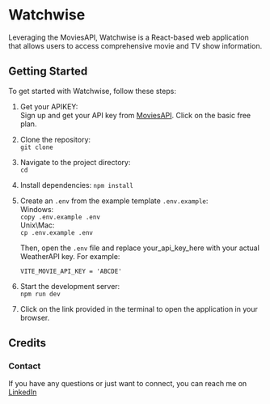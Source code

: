 # Watchwise

Leveraging the MoviesAPI, Watchwise is a React-based web application that allows users to
access comprehensive movie and TV show information.

## Getting Started

To get started with Watchwise, follow these steps:

1. Get your APIKEY: <br />
 Sign up and get your API key from [MoviesAPI](https://rapidapi.com/elisbushaj2/api/movies-api14/pricing). Click on the basic free plan.
2. Clone the repository: <br /> 
    `git clone`
3. Navigate to the project directory: <br />
    `cd`
4. Install dependencies:
    `npm install`
5. Create an `.env` from the example template `.env.example`: <br />
    Windows: <br />
    `copy .env.example .env` <br />
    Unix\Mac: <br />
    `cp .env.example .env`

    Then, open the `.env` file and replace your_api_key_here with your actual WeatherAPI key. For example:

    `VITE_MOVIE_API_KEY = 'ABCDE'`
 
6. Start the development server: <br />
    `npm run dev`

7. Click on the link provided in the terminal to open the application in your browser.

## Credits
### Contact

If you have any questions or just want to connect, you can reach me on [LinkedIn](https://uk.linkedin.com/in/andyagyeidwumah)